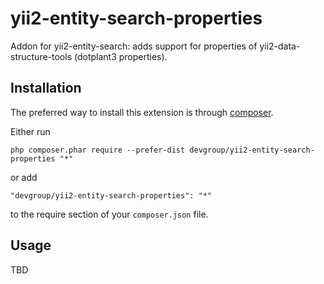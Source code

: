 # yii2-entity-search-properties
Addon for yii2-entity-search: adds support for properties of yii2-data-structure-tools (dotplant3 properties).

Installation
------------

The preferred way to install this extension is through [composer](http://getcomposer.org/download/).

Either run

```
php composer.phar require --prefer-dist devgroup/yii2-entity-search-properties "*"
```

or add

```
"devgroup/yii2-entity-search-properties": "*"
```

to the require section of your `composer.json` file.


Usage
-----

TBD